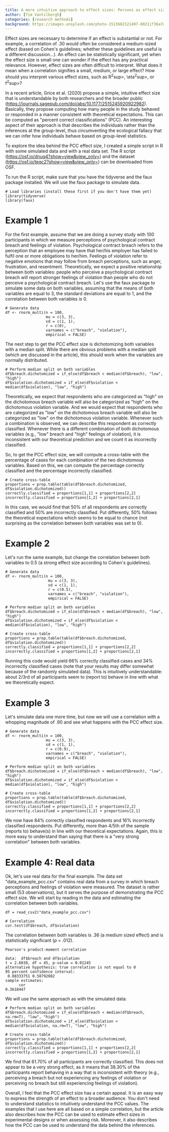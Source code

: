 ```yaml
---
title: A more intuitive approach to effect sizes: Persons as effect sizes
author: [Tim Vantilborgh]
categories: [research methods]
background: https://images.unsplash.com/photo-1513682121497-80211f36a7d3?ixid=MXwxMjA3fDB8MHxwaG90by1wYWdlfHx8fGVufDB8fHw%3D&ixlib=rb-1.2.1&auto=format&fit=crop&w=2134&q=80
---
```


Effect sizes are necessary to determine if an effect is substantial or not. For example, a correlation of .30 would often be considered a medium-sized effect (based on Cohen's guidelines; whether these guidelines are useful is a different discussion...). An effect can be statistically significant, yet when the effect size is small one can wonder if the effect has any practical relevance. However, effect sizes are often difficult to interpret. What does it mean when a correlation signifies a small, medium, or large effect? How should you interpret various effect sizes, such as R<sup>2</sup>sup>, \eta<sup>2</sup>sup>, or f<sup>2</sup>sup>?

In a recent article, Grice et al. (2020) propose a simple, intuitive effect size that is understandable by both researchers and the broader public (https://journals.sagepub.com/doi/abs/10.1177/2515245920922982). Basically, they propose computing how many people in the study behaved or responded in a manner consistent with theoretical expectations. This can be computed as "percent correct classifications" (PCC). An interesting aspect of their approach is that describes the individuals rather than the inferences at the group-level, thus circumventing the ecological fallacy that we can infer how individuals behave based on group-level statistics. 

To explore the idea behind the PCC effect size, I created a simple script in R with some simulated data and with a real data set. The R script (https://osf.io/dnuq4?show=view&view_only=) and the dataset (https://osf.io/teqc2?show=view&view_only=) can be downloaded from OSF.

To run the R script, make sure that you have the tidyverse and the faux package installed. We will use the faux package to simulate data.

	# Load libraries (install these first if you don't have them yet)
	library(tidyverse)
	library(faux)

# Example 1

For the first example, assume that we are doing a survey study with 100 participants in which we measure perceptions of psychological contract breach and feelings of violation. Psychological contract breach refers to the perception that an employee may have that her/his employer has failed to fulfil one or more obligations to her/him. Feelings of violation refer to negative emotions that may follow from breach perceptions, such as anger, frustration, and resentment. Theoretically, we expect a positive relationship between both variables: people who perceive a psychological contract breach will report stronger feelings of violation than people who do not perceive a psychological contract breach. Let's use the faux package to simulate some data on both variables, assuming that the means of both variables are equal to 3, the standard deviations are equal to 1, and the correlation between both variables is 0.

	# Generate data
	df <- rnorm_multi(n = 100,
	                  mu = c(3, 3),
	                  sd = c(1, 1),
	                  r = c(0),
	                  varnames = c("breach", "violation"),
	                  empirical = FALSE)

The next step to get the PCC effect size is dichotomizing both variables with a median split. While there are obvious problems with a median split (which are discussed in the article), this should work when the variables are normally distributed. 

	# Perform median split on both variables
	df$breach.dichotomized = if_else(df$breach < median(df$breach), "low", "high")
	df$violation.dichotomized = if_else(df$violation < median(df$violation), "low", "high")

Theoretically, we expect that respondents who are categorized as "high" on the dichotomous breach variable will also be categorized as "high" on the dichotomous violation variable. And we would expect that respondents who are categorized as "low" on the dichotomous breach variable will also be categorized as "low" on the dichotomous violation variable. Whenever such a combination is observed, we can describe this respondent as correctly classified. Whenever there is a different combination of both dichotomous variables (e.g., "low" breach and "high" feelings of violation), it is inconsistent with our theoretical prediction and we count it as incorrectly classified.

So, to get the PCC effect size, we will compute a cross-table with the percentage of cases for each combination of the two dichotomous variables. Based on this, we can compute the percentage correctly classified and the percentage incorrectly classified.

	# Create cross-table
	proportions = prop.table(table(df$breach.dichotomized, df$violation.dichotomized))
	correctly.classified = proportions[1,1] + proportions[2,2]
	incorrectly.classified = proportions[1,2] + proportions[2,1]

In this case, we would find that 50% of all respondents are correctly classified and 50% are incorrectly classified. Put differently, 50% follows the theoretical expectations which seems to be equal to chance (not surprising as the correlation between both variables was set to 0).

# Example 2

Let's run the same example, but change the correlation between both variables to 0.5 (a strong effect size according to Cohen's guidelines).

	# Generate data
	df <- rnorm_multi(n = 100,
	                   mu = c(3, 3),
	                   sd = c(1, 1),
	                   r = c(0.5),
	                   varnames = c("breach", "violation"),
	                   empirical = FALSE)

	# Perform median split on both variables
	df$breach.dichotomized = if_else(df$breach < median(df$breach), "low", "high")
	df$violation.dichotomized = if_else(df$violation < median(df$violation), "low", "high")

	# Create cross-table
	proportions = prop.table(table(df$breach.dichotomized, df$violation.dichotomized))
	correctly.classified = proportions[1,1] + proportions[2,2]
	incorrectly.classified = proportions[1,2] + proportions[2,1]

Running this code would yield 66% correctly classified cases and 34% incorrectly classified cases (note that your results may differ somewhat because of the randomly simulated data). This is intuitively understandable: about 2/3rd of all participants seem to (report to) behave in line with what we theoretically expect.

# Example 3

Let's simulate data one more time, but now we will use a correlation with a whopping magnitude of .90 and see what happens with the PCC effect size.

	# Generate data
	df <- rnorm_multi(n = 100,
	                  mu = c(3, 3),
	                  sd = c(1, 1),
	                  r = c(0.9),
	                  varnames = c("breach", "violation"),
	                  empirical = FALSE)

	# Perform median split on both variables
	df$breach.dichotomized = if_else(df$breach < median(df$breach), "low", "high")
	df$violation.dichotomized = if_else(df$violation < median(df$violation), "low", "high")

	# Create cross-table
	proportions = prop.table(table(df$breach.dichotomized, df$violation.dichotomized))
	correctly.classified = proportions[1,1] + proportions[2,2]
	incorrectly.classified = proportions[1,2] + proportions[2,1]

We now have 84% correctly classified respondents and 16% incorrectly classified respondents. Put differently, more than 4/5th of the sample (reports to) behave(s) in line with our theoretical expectations. Again, this is more easy to understand than saying that there is a "very strong correlation" between both variables.

# Example 4: Real data

Ok, let's use real data for the final example. The data set "data_example_pcc.csv" contains real data from a survey in which breach perceptions and feelings of violation were measured. The dataset is rather small (53 observations), but it serves the purpose of demonstrating the PCC effect size. We will start by reading in the data and estimating the correlation between both variables.

	df = read_csv2("data_example_pcc.csv")

	# Correlation
	cor.test(df$breach, df$violation)

The correlation between both variables is .36 (a medium sized effect) and is statistically significant (*p* = .012).

	Pearson's product-moment correlation

	data:  df$breach and df$violation
	t = 2.6038, df = 45, p-value = 0.01245
	alternative hypothesis: true correlation is not equal to 0
	95 percent confidence interval:
	 0.08333751 0.58792082
	sample estimates:
	      cor 
	0.3618447 

We will use the same approach as with the simulated data:

	# Perform median split on both variables
	df$breach.dichotomized = if_else(df$breach < median(df$breach, na.rm=T), "low", "high")
	df$violation.dichotomized = if_else(df$violation < median(df$violation, na.rm=T), "low", "high")

	# Create cross-table
	proportions = prop.table(table(df$breach.dichotomized, df$violation.dichotomized))
	correctly.classified = proportions[1,1] + proportions[2,2]
	incorrectly.classified = proportions[1,2] + proportions[2,1]

We find that 61.70% of all participants are correctly classified. This does not appear to be a very strong effect, as it means that 38.30% of the participants report behaving in a way that is inconsistent with theory (e.g., perceiving a breach but not experiencing any feelings of violation or perceiving no breach but still experiencing feelings of violation). 

Overall, I feel that the PCC effect size has a certain appeal. It is an easy way to express the strength of an effect to a broader audience. You don't need to understand statistics to intuitively understand the PCC values. The examples that I use here are all based on a simple correlation, but the article also describes how the PCC can be used to estimate effect sizes in experimental designs or when assessing risk. Moreover, it also describes how the PCC can be used to understand the data behind the inferences.